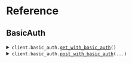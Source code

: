 # Reference
## BasicAuth
<details><summary><code>client.basic_auth.<a href="src/seed/basic_auth/client.py">get_with_basic_auth</a>()</code></summary>
<dl>
<dd>

#### 📝 Description

<dl>
<dd>

<dl>
<dd>

GET request with basic auth scheme
</dd>
</dl>
</dd>
</dl>

#### 🔌 Usage

<dl>
<dd>

<dl>
<dd>

```python
from seed import SeedBasicAuthEnvironmentVariables

client = SeedBasicAuthEnvironmentVariables(
    username="YOUR_USERNAME",
    access_token="YOUR_ACCESS_TOKEN",
    base_url="https://yourhost.com/path/to/api",
)
client.basic_auth.get_with_basic_auth()

```
</dd>
</dl>
</dd>
</dl>

#### ⚙️ Parameters

<dl>
<dd>

<dl>
<dd>

**request_options:** `typing.Optional[RequestOptions]` — Request-specific configuration.
    
</dd>
</dl>
</dd>
</dl>


</dd>
</dl>
</details>

<details><summary><code>client.basic_auth.<a href="src/seed/basic_auth/client.py">post_with_basic_auth</a>(...)</code></summary>
<dl>
<dd>

#### 📝 Description

<dl>
<dd>

<dl>
<dd>

POST request with basic auth scheme
</dd>
</dl>
</dd>
</dl>

#### 🔌 Usage

<dl>
<dd>

<dl>
<dd>

```python
from seed import SeedBasicAuthEnvironmentVariables

client = SeedBasicAuthEnvironmentVariables(
    username="YOUR_USERNAME",
    access_token="YOUR_ACCESS_TOKEN",
    base_url="https://yourhost.com/path/to/api",
)
client.basic_auth.post_with_basic_auth(
    request={"key": "value"},
)

```
</dd>
</dl>
</dd>
</dl>

#### ⚙️ Parameters

<dl>
<dd>

<dl>
<dd>

**request:** `typing.Optional[typing.Any]` 
    
</dd>
</dl>

<dl>
<dd>

**request_options:** `typing.Optional[RequestOptions]` — Request-specific configuration.
    
</dd>
</dl>
</dd>
</dl>


</dd>
</dl>
</details>

